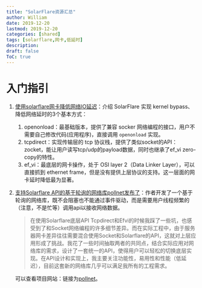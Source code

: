 ```yaml
---
title: "SolarFlare资源汇总"
author: William
date: 2019-12-20
lastmod: 2019-12-20
categories: [shared]
tags: [solarflare,网卡,低延时]
description: 
draft: false
ToC: true
---
```


# 入门指引

1. [使用solarflare网卡降低网络IO延迟](https://zhuanlan.zhihu.com/p/59242346)：介绍 SolarFlare 实现 kernel bypass、降低网络延时的3个基本方式：

    1. openonload：最基础版本，提供了兼容 socker 网络编程的接口，用户不需要自己修改代码(应用程序)，直接调用 `openonload` 实现。
    2. tcpdirect：实现传输层的 tcp 协议栈，提供了类似socket的API：zocket，能让用户读写tcp/udp的payload数据，同时也继承了ef_vi zero-copy的特性。
    3. ef_vi：最底层的网卡操作，处于 OSI layer 2（Data Linker Layer），可以直接抓到 ethernet frame，但是没有提供上层协议的支持。这一层面的网卡延时降低最为显著。

2. [支持Solarflare API的基于轮询的网络库pollnet发布了](https://zhuanlan.zhihu.com/p/66485526)：作者开发了一个基于轮询的网络库，既不会阻塞也不能通过事件驱动，而是需要用户线程频繁的（注意，不是忙等）调用api以接收网络数据。

    > 在使用Solarflare底层API Tcpdirect和Efvi的时候我踩了一些坑，也感受到了和Socket网络编程的许多细节差异。而在实际工程中，由于服务器网卡差异往往需要混合使用Socket和Solarflare的API，这就对上层应用形成了挑战。我花了一些时间抽取两者的共同点，结合实际应用对网络库的需求，设计了一套统一的API，使得用户可以轻松的切换底层实现。在API设计和实现上，我主要关注功能性，易用性和性能（低延迟），目前这套新的网络库几乎可以满足我所有的工程需求。

    可以查看项目网站：链接为[pollnet](https://link.zhihu.com/?target=https%3A//github.com/MengRao/pollnet)。

